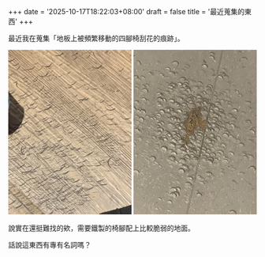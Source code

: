 +++
date = '2025-10-17T18:22:03+08:00'
draft = false
title = '最近蒐集的東西'
+++

最近我在蒐集「地板上被頻繁移動的四腳椅刮花的痕跡」。

![photo 1](louisa.jpg)
![photo 2](library.jpg)

說實在還挺難找的欸，需要鐵製的椅腳配上比較脆弱的地面。

話說這東西有專有名詞嗎？

